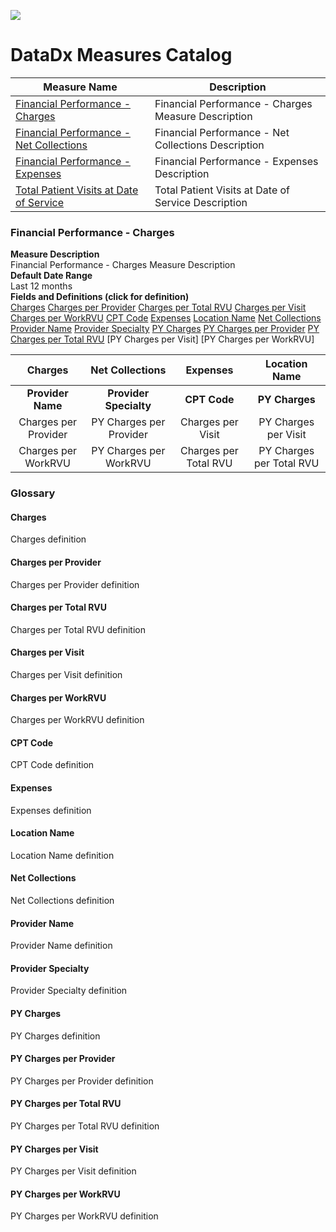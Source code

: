 ![](https://aldrichtechnology-my.sharepoint.com/personal/blawrence_datadx_com/Documents/datadx_logo.jpg)

# DataDx Measures Catalog 

| Measure Name    | Description               |
| -------------  |-------------              |
| [Financial Performance - Charges](#financial-performance-charges)           | Financial Performance - Charges Measure Description         |
| [Financial Performance - Net Collections](#financial-performance-net-collections)         | Financial Performance - Net Collections Description        |
| [Financial Performance - Expenses](#financial-performance-net-collections)        | Financial Performance - Expenses Description        |
| [Total Patient Visits at Date of Service](#total-patient-visits-at-date-of-service)      | Total Patient Visits at Date of Service Description   |

### Financial Performance - Charges  
**Measure Description**  
Financial Performance - Charges Measure Description  
**Default Date Range**  
Last 12 months  
**Fields and Definitions (click for definition)**  
[Charges](#charges)
[Charges per Provider](#charges-per-provider)
[Charges per Total RVU](#charges-per-total-rvu)
[Charges per Visit](#charges-per-visit)
[Charges per WorkRVU](#charges-per-workrvu)
[CPT Code](#cpt-code)
[Expenses](#expenses)
[Location Name](#location-name)
[Net Collections](#net-collections)
[Provider Name](#provider-name)
[Provider Specialty](#provider-specialty)
[PY Charges](#py-charges)
[PY Charges per Provider](#py-charges-per-provider)
[PY Charges per Total RVU](#py-charges-per-total-rvu)
[PY Charges per Visit]
[PY Charges per WorkRVU]

| Charges              | Net Collections         | Expenses              | Location Name            |  
|:--------------------:|:-----------------------:|:---------------------:|:------------------------:|
| **Provider Name**        | **Provider Specialty**      | **CPT Code**              | **PY Charges**               |  
| Charges per Provider | PY Charges per Provider | Charges per Visit     | PY Charges per Visit     |   
| Charges per WorkRVU  | PY Charges per WorkRVU  | Charges per Total RVU | PY Charges per Total RVU |   

### Glossary

#### Charges  
Charges definition  
#### Charges per Provider  
Charges per Provider definition  
#### Charges per Total RVU  
Charges per Total RVU definition  
#### Charges per Visit  
Charges per Visit definition  
#### Charges per WorkRVU  
Charges per WorkRVU definition  
#### CPT Code  
CPT Code definition  
#### Expenses  
Expenses definition  
#### Location Name  
Location Name definition  
#### Net Collections  
Net Collections definition
#### Provider Name  
Provider Name definition  
#### Provider Specialty  
Provider Specialty definition  
#### PY Charges  
PY Charges definition  
#### PY Charges per Provider  
PY Charges per Provider definition  
#### PY Charges per Total RVU  
PY Charges per Total RVU definition  
#### PY Charges per Visit  
PY Charges per Visit definition  
#### PY Charges per WorkRVU  
PY Charges per WorkRVU definition  



